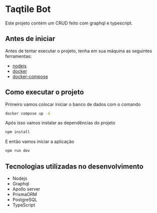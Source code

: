 # Taqtile Bot

Este projeto contém um CRUD feito com graphql e typescript.

## Antes de iniciar

Antes de tentar executar o projeto, tenha em sua máquina as seguintes ferramentas:

- [nodejs](https://nodejs.org/pt)
- [docker](https://www.docker.com/)
- [docker-compose](https://docs.docker.com/compose/install/)

## Como executar o projeto

Primeiro vamos colocar iniciar o banco de dados com o comando

```bash
docker compose up -d
```

Após isso vamos instalar as dependências do projeto

```bash
npm install
```

E então vamos iniciar a aplicação

```bash
npm run dev
```

## Tecnologias utilizadas no desenvolvimento

- Nodejs
- Graphql
- Apollo server
- PrismaORM
- PostgreSQL
- TypeScript
